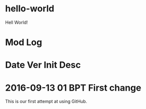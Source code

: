 # hello-world
Hell World!
# Mod Log
# Date        Ver Init  Desc
# 2016-09-13  01  BPT   First change

This is our first attempt at using GitHub.
